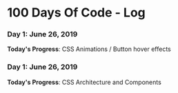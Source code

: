 # 100 Days Of Code - Log

### Day 1: June 26, 2019

**Today's Progress**: CSS Animations / Button hover effects

### Day 1: June 26, 2019

**Today's Progress**: CSS Architecture and Components





